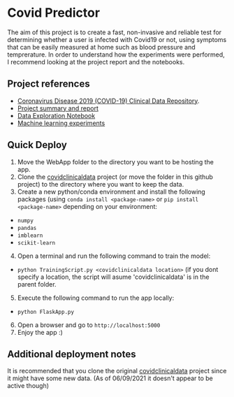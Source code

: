 # Covid Predictor
The aim of this project is to create a fast, non-invasive and reliable test for determining whether a user is infected with Covid19 or not, using symptoms that can be
easily measured at home such as blood pressure and temprerature. In order to understand how the experiments were performed, I recommend looking at the project report and
the notebooks.

## Project references
- [Coronavirus Disease 2019 (COVID-19) Clinical Data Repository](https://github.com/mdcollab/covidclinicaldata).
- [Project summary and report](https://github.com/Sir-Slade/covid_prediction_project/blob/master/Covid_Predictor_Report.odp)
- [Data Exploration Notebook](https://github.com/Sir-Slade/covid_prediction_project/blob/master/DataExploration.ipynb)
- [Machine learning experiments](https://github.com/Sir-Slade/covid_prediction_project/blob/master/PredictorExperiments.ipynb)

## Quick Deploy

1.  Move the WebApp folder to the directory you want to be hosting the app.
2.  Clone the [covidclinicaldata](https://github.com/mdcollab/covidclinicaldata) project (or move the folder in this github project) to the directory where you want to keep the data.
3.  Create a new python/conda environment and install the following packages (using `conda install <package-name>` or `pip install <package-name>` depending on your environment:
  - `numpy`
  - `pandas`
  - `imblearn`
  - `scikit-learn`
4.  Open a terminal and run the following command to train the model:
  - `python TrainingScript.py <covidclinicaldata location>` (if you dont specify a location, the script will asume 'covidclinicaldata' is in the parent folder.
5.  Execute the following command to run the app locally:
  - `python FlaskApp.py`
6.  Open a browser and go to `http://localhost:5000`
7.  Enjoy the app :)

## Additional deployment notes
It is recommended that you clone the original [covidclinicaldata](https://github.com/mdcollab/covidclinicaldata) project since it might have some new data. (As of 06/09/2021 it doesn't appear to be active though)




